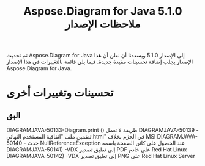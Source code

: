 ﻿---
title: Aspose.Diagram for Java 5.1.0 ملاحظات الإصدار
type: docs
weight: 90
url: /ar/java/aspose-diagram-for-java-5-1-0-release-notes/
---
تم تحديث Aspose.Diagram for Java إلى الإصدار 5.1.0 ويسعدنا أن نعلن أن هذا الإصدار يجلب إضافة تحسينات مفيدة جديدة.
فيما يلي قائمة بالتغييرات في هذا الإصدار Aspose.Diagram for Java.
# **تحسينات وتغييرات أخرى**
## **البق**
DIAGRAMJAVA-50133-Diagram.print () طريقة لا تعمل
DIAGRAMJAVA-50139 - تضمين ملف "اتفاقية المستخدم النهائي.html" في الحزم بخلاف MSI
DIAGRAMJAVA-50140 - حدث NullReferenceException عند الحصول على كائن الصفحة باسمه
DIAGRAMJAVA-50141) -VDX إلى تعليق تصدير PDF على خادم Red Hat Linux
DIAGRAMJAVA-50142) -VDX إلى تعليق تصدير PNG على Red Hat Linux Server
